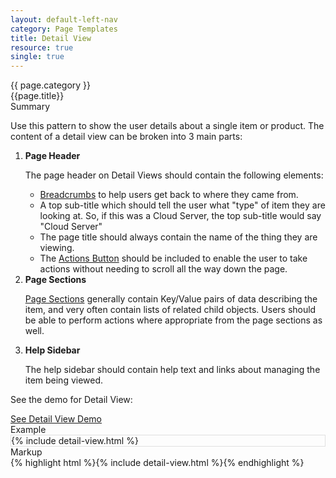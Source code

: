 ```yaml
---
layout: default-left-nav
category: Page Templates
title: Detail View
resource: true
single: true
---
```

<div class="rs-detail-header">
  <div class="rs-detail-header-subtitle">{{ page.category }}</div>
  <div class="rs-detail-header-title"> {{page.title}} </div>
</div>
<div class="rs-detail-section">
  <div class="rs-detail-section-header">
    <div class="rs-detail-section-title">Summary</div>
  </div>
  <div class="rs-detail-section-body">
    <p>Use this pattern to show the user details about a single item or product. The content of a detail view can be broken into 3 main parts:</p>
    <ol>
      <li>
        <strong>Page Header</strong>
        <p>The page header on Detail Views should contain the following elements:</p>
        <ul>
          <li><a href="{{site.baseurl}}components/breadcrumbs/">Breadcrumbs</a> to help users get back to where they came from.</li>
          <li>A top sub-title which should tell the user what "type" of item they are looking at.  So, if this was a Cloud Server, the top sub-title would say "Cloud Server"</li>
          <li>The page title should always contain the name of the thing they are viewing.</li>
          <li>The <a href="{{site.baseurl}}/components/buttons/#action-buttons">Actions Button</a> should be included to enable the user to take actions without needing to scroll all the way down the page.</li>
        </ul>
      </li>
      <li>
        <strong>Page Sections</strong>
        <p><a href="">Page Sections</a> generally contain Key/Value pairs of data describing the item, and very often contain lists of related child objects.  Users should be able to perform actions where appropriate from the page sections as well.</p>
      </li>
      <li>
        <strong>Help Sidebar</strong>
        <p>The help sidebar should contain help text and links about managing the item being viewed.</p>
      </li>
    </ol>
    <p>See the demo for Detail View:</p>
    <a class="rs-btn rs-btn-primary" href="{{ site.baseurl }}/demos/details.html" target="blank">See Detail View Demo</a>
  </div>
</div>
<div class="rs-detail-section">
  <div class="rs-detail-section-header">
    <div class="rs-detail-section-title">Example</div>
  </div>
  <div class="rs-detail-section-body"><div  style="border: 1px #e0e0e0 solid; position: relative;">{% include detail-view.html %}</div></div>
</div>
<div class="rs-detail-section">
  <div class="rs-detail-section-header">
    <div class="rs-detail-section-title">Markup</div>
  </div>
  <div class="rs-detail-section-body">{% highlight html %}{% include detail-view.html %}{% endhighlight %}</div>
</div>